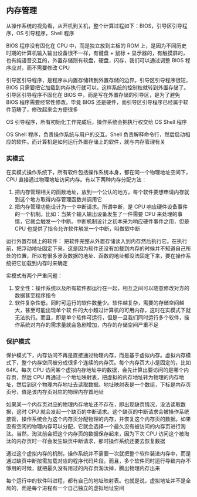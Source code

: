 ## 内存管理
从操作系统的视角看，从开机到关机，整个计算过程如下：BIOS，引导区引导程序，OS 引导程序，Shell 程序

BIOS 程序没有固化在 CPU 中，而是独立放到主板的 ROM 上，是因为不同历史时期的计算机输入输出设备很不一样，有键盘 + 鼠标 + 显示器的，有触摸屏的，也有纯语音交互的，外置存储则有软盘，硬盘，闪存，我们可以通过调整 BIOS 程序应对，而不需要修改 CPU

引导区引导程序，是程序从内置存储转到外置存储的边界。引导区引导程序很短，BIOS 只需要把它加载到内存执行就可以，这样系统的控制权就转到外置存储了。引导区引导程序不固化在 BIOS 中，而是写在外置存储的引导区，是为了避免 BIOS 程序需要经常性修改。毕竟 BIOS 还是硬件，而引导区引导程序已经属于软件范畴了，修改起来会方便很多

OS 引导程序，所有初始化工作完成后，操作系统会把执行权交给 OS Shell 程序

OS Shell 程序，负责操作系统与用户的交互。Shell 负责解释命令行，然后启动相应的软件。而计算机是如何运行外置存储上的软件，就与内存管理有关

### 实模式
在实模式操作系统下，所有软件包括操作系统本身，都在同一个物理地址空间下，CPU 直接通过物理地址访问内存。有以下两种内存分配方法：
1. 把内存管理相关的函数地址，放到一个公认的地方，每个软件要想申请内存就到这个地方取得内存管理函数并调用它
2. 把内存管理功能设计为一个中断请求。所谓中断，是 CPU 响应硬件设备事件的一个机制。比如：当某个输入输出设备发生了一件需要 CPU 来处理的事情，它就会触发一个中断。中断机制设计之初本来为响应硬件事件之用，但是 CPU 也提供了指令允许软件触发一个中断，叫做软中断

运行外置存储上的软件：
把软件完整从外置存储读入到内存然后执行它。在执行前，把浮动地址固定下来。这是因为软件还没有加载到内存的时候并不知道自己所处的位置，所以有很多涉及数据的地址、函数的地址都没法固定下来，要在操作系统把它加载到内存时来确定

实模式有两个严重问题：
1. 安全性：操作系统以及所有软件都运行在一起，相互之间可以随意修改对方的数据甚至程序指令
2. 软件复杂性低，同时可运行的软件数量少。软件越复杂，需要的存储空间越大，甚至可能出现单个软
件的大小超过计算机的可用内存，这时在实模式下就无法执行。而且，即是单个软件可运行，但是一旦我们同时运行多个软件，操作系统对内存的需求量就会急剧增加，内存的存储空间严重不足

### 保护模式
保护模式下，内存访问不再是直接通过物理内存，而是基于虚拟内存。虚拟内存模式下，整个内存空间被分成很多个连续的内存页。每个内存页大小是固定的，比如 64K。每次 CPU 访问某个虚拟内存地址中的数据，会先计算出要访问的是哪个内存页，然后 CPU 再通过一个地址映射表，把虚拟的内存地址转为物理的内存地址，然后到这个物理内存地址去读取数据。地址映射表是一个数组，下标是内存页页号，值是该内存页对应的物理内存首地址

如果某一个内存页对应的物理内存地址还不存在，即出现缺页情况，没法读取数据，这时 CPU 就会发起一个缺页的中断请求。这个缺页的中断请求会被操作系统接管，操作系统会为这个内存页分配物理的内存，并恢复这个内存页的数据。如果没有空闲的物理内存可以分配，它就会选择一个最久没有被访问的内存页进行淘汰。当然，淘汰前会把这个内存页的数据保存起来，因为下次 CPU 访问这个被淘汰的内存页时一样会发生缺页中断请求，那时操作系统还要去恢复数据

通过这个虚拟内存的机制，操作系统并不需要一次就把整个软件装进内存中，而是通过缺页中断按需加载对应的程序代码片段。而且，多个软件同时运行导致内存不够用的时候，就把最久没有用过的内存页淘汰掉，腾出物理内存出来

每个运行中的软件叫进程，都有自己的地址映射表。也就是说，虚拟地址并不是全局的，而是每个进程有一个自己独立的虚拟地址空间
